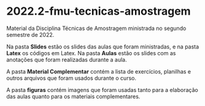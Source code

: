 # 2022.2-fmu-tecnicas-amostragem
 Material da Disciplina Técnicas de Amostragem ministrada no segundo semestre de 2022.

 Na pasta **Slides** estão os slides das aulas que foram ministradas, e na pasta **Latex** os códigos em Latex. Na pasta **Aulas** estão os slides com as anotações que foram realizadas durante a aula.

 A pasta **Material Complementar** contém a lista de exercícios, planilhas e outros arquivos que foram usados durante o curso.

 A pasta **figuras** contém imagens que foram usadas tanto para a elaboração das aulas quanto para os materiais complementares.

